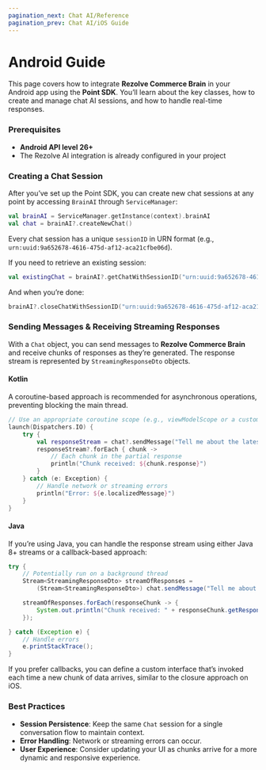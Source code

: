 ```yaml
---
pagination_next: Chat AI/Reference
pagination_prev: Chat AI/iOS Guide
---
```


# Android Guide

This page covers how to integrate **Rezolve Commerce Brain** in your Android app using the **Point SDK**. You’ll learn about the key classes, how to create and manage chat AI sessions, and how to handle real-time responses.

### Prerequisites

- **Android API level 26+**
- The Rezolve AI integration is already configured in your project

### Creating a Chat Session

After you’ve set up the Point SDK, you can create new chat sessions at any point by accessing `BrainAI` through `ServiceManager`:

```kotlin
val brainAI = ServiceManager.getInstance(context).brainAI
val chat = brainAI?.createNewChat()

```

Every chat session has a unique `sessionID` in URN format (e.g., `urn:uuid:9a652678-4616-475d-af12-aca21cfbe06d`).

If you need to retrieve an existing session:

```kotlin
val existingChat = brainAI?.getChatWithSessionID("urn:uuid:9a652678-4616-475d-af12-aca21cfbe06d")
```

And when you’re done:

```kotlin
brainAI?.closeChatWithSessionID("urn:uuid:9a652678-4616-475d-af12-aca21cfbe06d")
```

### Sending Messages & Receiving Streaming Responses

With a `Chat` object, you can send messages to **Rezolve Commerce Brain** and receive chunks of responses as they’re generated. The response stream is represented by `StreamingResponseDto` objects.

#### Kotlin

A coroutine-based approach is recommended for asynchronous operations, preventing blocking the main thread.

```kotlin
// Use an appropriate coroutine scope (e.g., viewModelScope or a custom scope)
launch(Dispatchers.IO) {
    try {
        val responseStream = chat?.sendMessage("Tell me about the latest deals")
        responseStream?.forEach { chunk ->
            // Each chunk in the partial response
            println("Chunk received: ${chunk.response}")
        }
    } catch (e: Exception) {
        // Handle network or streaming errors
        println("Error: ${e.localizedMessage}")
    }
}

```

#### Java

If you’re using Java, you can handle the response stream using either Java 8+ streams or a callback-based approach:

```java
try {
    // Potentially run on a background thread
    Stream<StreamingResponseDto> streamOfResponses =
        (Stream<StreamingResponseDto>) chat.sendMessage("Tell me about the latest deals", new CustomContinuation<Stream<StreamingResponseDto>>());

    streamOfResponses.forEach(responseChunk -> {
        System.out.println("Chunk received: " + responseChunk.getResponse());
    });

} catch (Exception e) {
    // Handle errors
    e.printStackTrace();
}

```

If you prefer callbacks, you can define a custom interface that’s invoked each time a new chunk of data arrives, similar to the closure approach on iOS.

### Best Practices

- **Session Persistence**: Keep the same `Chat` session for a single conversation flow to maintain context.
- **Error Handling**: Network or streaming errors can occur.
- **User Experience**: Consider updating your UI as chunks arrive for a more dynamic and responsive experience.